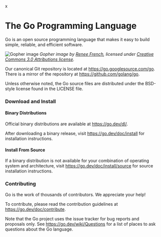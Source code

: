 x
# The Go Programming Language

Go is an open source programming language that makes it easy to build simple,
reliable, and efficient software.

![Gopher image](https://golang.org/doc/gopher/fiveyears.jpg)
*Gopher image by [Renee French][rf], licensed under [Creative Commons 3.0 Attributions license][cc3-by].*

Our canonical Git repository is located at https://go.googlesource.com/go.
There is a mirror of the repository at https://github.com/golang/go.

Unless otherwise noted, the Go source files are distributed under the
BSD-style license found in the LICENSE file.

### Download and Install

#### Binary Distributions

Official binary distributions are available at https://go.dev/dl/.

After downloading a binary release, visit https://go.dev/doc/install
for installation instructions.

#### Install From Source

If a binary distribution is not available for your combination of
operating system and architecture, visit
https://go.dev/doc/install/source
for source installation instructions.

### Contributing

Go is the work of thousands of contributors. We appreciate your help!

To contribute, please read the contribution guidelines at https://go.dev/doc/contribute.

Note that the Go project uses the issue tracker for bug reports and
proposals only. See https://go.dev/wiki/Questions for a list of
places to ask questions about the Go language.

[rf]: https://reneefrench.blogspot.com/
[cc3-by]: https://creativecommons.org/licenses/by/3.0/
